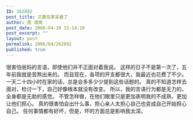 ```yaml
---
ID: 262892
post_title: 又要在家呆着了
author: 南 靖男
post_date: 2006-04-10 15:14:10
post_excerpt: ""
layout: post
permalink: 2006/04/262892
published: true
---
```

很害怕爸妈的言语，即使他们并不正面对着我说。
这样的日子不是第一次了，五年前我就是苦熬出来的。
而且现在，各项的开支都很大，我最近也花费了不少。
一天二十四小时在家的话，总是会多多少少提到这些话题的。
真的不知道怎样去面对，检讨一下，自己好像根本就没有改变。
所以，我的言语行为都是无力的。全身都是无助的感觉。
不管怎样做，在他们眼里只是更加表明我的不成熟，更加让他们担心。
真的很害怕会出什么事，担心亲人太担心自己也变成自己开始担心自己。
任何事情都有好坏，但是，坏的方面总是影响我太深。